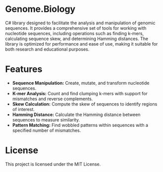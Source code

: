 # Genome.Biology

C# library designed to facilitate the analysis and manipulation of genomic sequences. It provides a comprehensive set of tools for working with nucleotide sequences, including operations such as finding k-mers, calculating sequence skew, and determining Hamming distances. The library is optimized for performance and ease of use, making it suitable for both research and educational purposes.

# Features

* __Sequence Manipulation:__ Create, mutate, and transform nucleotide sequences.
* __K-mer Analysis:__ Count and find clumping k-mers with support for mismatches and reverse complements.
* __Skew Calculation:__ Compute the skew of sequences to identify regions of interest.
* __Hamming Distance:__ Calculate the Hamming distance between sequences to measure similarity.
* __Pattern Matching:__ Find wobbled patterns within sequences with a specified number of mismatches.

# License

This project is licensed under the MIT License.
